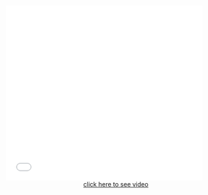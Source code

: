 <html lang="en"><head>
    <meta charset="UTF-8">
    <meta http-equiv="X-UA-Compatible" content="IE=edge">
    <meta name="viewport" content="width=device-width, initial-scale=1.0">
    <title>Assingment Day 2</title>
</head>
<body>
    <iframe src="./MY.html" frameborder="0" height="400" width="450">
        #FIRST ASSINGMENT
    </iframe>
    <center>
        <a href="./video.html"> click here to see video</a>
    </center>
</body></html>
